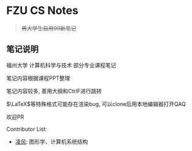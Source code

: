 #  FZU CS Notes

> ~~男大学生自用99新笔记~~

## 笔记说明

福州大学 计算机科学与技术 部分专业课程笔记

笔记内容根据课程PPT整理

笔记内容较多, 善用大纲和CtrlF进行跳转

$\LaTeX$等特殊格式可能存在渲染bug, 可以clone后用本地编辑器打开QAQ

欢迎PR

Contributor List: 

- [凌风](): 图形学、计算机系统结构 
